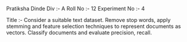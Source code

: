 Pratiksha Dinde 
Div :- A
Roll No :- 12
Experiment No :- 4

Title :- Consider a suitable text dataset. Remove stop words, apply stemming and feature selection techniques to represent documents as vectors.
Classify documents and evaluate precision, recall.
